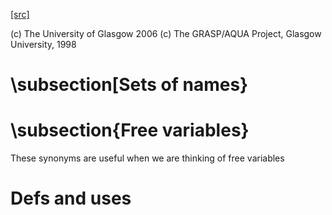 [[src]](https://github.com/ghc/ghc/tree/master/compiler/basicTypes/NameSet.hs)

(c) The University of Glasgow 2006
(c) The GRASP/AQUA Project, Glasgow University, 1998


# \subsection[Sets of names}


# \subsection{Free variables}


These synonyms are useful when we are thinking of free variables


# Defs and uses
